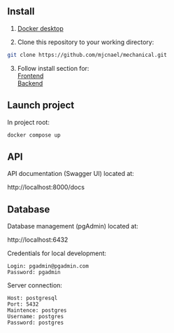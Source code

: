 ## Install

1. [Docker desktop](https://www.docker.com/products/docker-desktop/)

2. Clone this repository to your working directory:

```bash
git clone https://github.com/mjcnael/mechanical.git
```

3. Follow install section for: \
   [Frontend](https://github.com/mjcnael/mechanical/blob/main/frontend/README.md) \
   [Backend](https://github.com/mjcnael/mechanical/blob/main/backend/README.md)

## Launch project

In project root:

```bash
docker compose up
```

## API

API documentation (Swagger UI) located at:

http://localhost:8000/docs

## Database

Database management (pgAdmin) located at:

http://localhost:6432

Credentials for local development:

```
Login: pgadmin@pgadmin.com
Password: pgadmin
```

Server connection:

```
Host: postgresql
Port: 5432
Maintence: postgres
Username: postgres
Password: postgres
```
